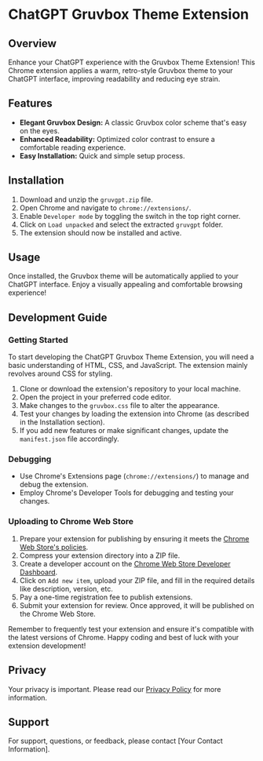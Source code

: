# ChatGPT Gruvbox Theme Extension

## Overview
Enhance your ChatGPT experience with the Gruvbox Theme Extension! This Chrome extension applies a warm, retro-style Gruvbox theme to your ChatGPT interface, improving readability and reducing eye strain.

## Features
- **Elegant Gruvbox Design:** A classic Gruvbox color scheme that's easy on the eyes.
- **Enhanced Readability:** Optimized color contrast to ensure a comfortable reading experience.
- **Easy Installation:** Quick and simple setup process.

## Installation
1. Download and unzip the `gruvgpt.zip` file.
2. Open Chrome and navigate to `chrome://extensions/`.
3. Enable `Developer mode` by toggling the switch in the top right corner.
4. Click on `Load unpacked` and select the extracted `gruvgpt` folder.
5. The extension should now be installed and active.

## Usage
Once installed, the Gruvbox theme will be automatically applied to your ChatGPT interface. Enjoy a visually appealing and comfortable browsing experience!

## Development Guide

### Getting Started
To start developing the ChatGPT Gruvbox Theme Extension, you will need a basic understanding of HTML, CSS, and JavaScript. The extension mainly revolves around CSS for styling.

1. Clone or download the extension's repository to your local machine.
2. Open the project in your preferred code editor.
3. Make changes to the `gruvbox.css` file to alter the appearance. 
4. Test your changes by loading the extension into Chrome (as described in the Installation section).
5. If you add new features or make significant changes, update the `manifest.json` file accordingly.

### Debugging
- Use Chrome's Extensions page (`chrome://extensions/`) to manage and debug the extension.
- Employ Chrome's Developer Tools for debugging and testing your changes.

### Uploading to Chrome Web Store
1. Prepare your extension for publishing by ensuring it meets the [Chrome Web Store's policies](https://developer.chrome.com/docs/webstore/program_policies/).
2. Compress your extension directory into a ZIP file.
3. Create a developer account on the [Chrome Web Store Developer Dashboard](https://chrome.google.com/webstore/developer/dashboard).
4. Click on `Add new item`, upload your ZIP file, and fill in the required details like description, version, etc.
5. Pay a one-time registration fee to publish extensions.
6. Submit your extension for review. Once approved, it will be published on the Chrome Web Store.

Remember to frequently test your extension and ensure it's compatible with the latest versions of Chrome. Happy coding and best of luck with your extension development!

## Privacy
Your privacy is important. Please read our [Privacy Policy](./PRIVACY.md) for more information.

## Support
For support, questions, or feedback, please contact [Your Contact Information].

